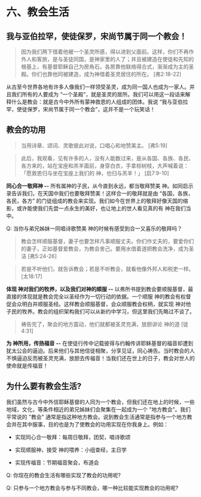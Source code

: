 # 六、教会生活

## 我与亚伯拉罕，使徒保罗，宋尚节属于同一个教会！

> 因为我们两下借着他被一个圣灵所感，得以进到父面前。这样，你们不再作外人和客旅，是与圣徒同国，是神家里的人了；并且被建造在使徒和先知的根基上，有基督耶稣自己为房角石，各房靠他联络得合式，渐渐成为主的圣殿。你们也靠他同被建造，成为神借着圣灵居住的所在。 [弗2:18-22]

从古至今世界各地有许多人像我们一样领受圣灵，成为同一国人也成为一家人。并且我们所有的人要成为 “一个圣殿”，就是圣灵的居所。我们可以用这一段话来解释什么是教会：就是古今中外所有蒙神救恩的人组成的团体。我说 “我与亚伯拉罕，使徒保罗，宋尚节属于同一个教会”，这并不是一个玩笑话！

## 教会的功用

> 当用诗章、颂词、灵歌彼此对说，口唱心和地赞美主。 [弗5:19]

> 此后，我观看，见有许多的人，没有人能数过来，是从各国、各族、各民、各方来的，站在宝座和羔羊面前，身穿白衣，手拿棕树枝，大声喊着说：「愿救恩归与坐在宝座上我们的 神，也归与羔羊！」 [启7:9-10]

**同心合一敬拜神 --** 所有属神的子民，从今直到永远，都当敬拜赞美 神。如同启示录告诉我们，在天国中我们也要敬拜赞美！这样合一的敬拜就是由 “各国，各族，各民，各方” 的门徒组成的教会来实现。我们如今在世界上的敬拜好像天国的缩影，或许能使我们先尝一点永生的美好，也让地上的世人看见真的有 神在我们当中。

Q: 当你与弟兄姊妹一同唱诗歌赞美 神的时候有感受到合一又喜乐的敬拜吗？

> 教会怎样顺服基督，妻子也要怎样凡事顺服丈夫。你们作丈夫的，要爱你们的妻子，正如基督爱教会，为教会舍己。要用水借着道把教会洗净，成为圣洁 [弗5:24-26]

> 若是不听他们，就告诉教会；若是不听教会，就看他像外邦人和税吏一样。 [太18:17]

**体现 神对我们的牧养，以及我们对神的顺服 --** 以弗所书提到教会要顺服基督，最直接的体现就是教会完全以圣经作为一切行动的依据。一个顺服 神的教会有权督促会众明白并顺服圣经。这样教会顺服基督，会众顺服教会权柄，就实现 神对他子民的牧养。教会的组织架构我们可以从新约中学习，但这里我们先略过不谈了。

> 祷告完了，聚会的地方震动，他们就都被圣灵充满，放胆讲论 神的道 [徒4:31]

**为 神所用，传扬福音 --** 在使徒行传中记载彼得与约翰传讲耶稣基督的福音却遭到犹太公会的逼迫。后来他们与其他信徒相聚，分享见证，同心祷告。当时教会的人不惧逼迫反而被圣灵充满，放胆去传福音！当我们还在世上的日子，教会对世人的使命就是传福音！

## 为什么要有教会生活?

我们虽然与古今中外信耶稣基督的人同为一个教会，但我们还在地上的时候，一些地域，文化，等条件相近的弟兄姊妹们会聚集在一起成为一个 "地方教会"。我们平常说的 "教会" 通常是指这种地方教会。说到教会生活通常是指参与一个地方教会并在其中服事，目的也是为了使教会的功用实现在你我身上。例如：

-   实现同心合一敬拜：每周日敬拜，团契，唱诗歌颂
    
-   实现顺服神，接受 神的喂养：小组查经，主日学
    
-   实现传福音：节期福音聚会，布道会
    

Q: 你现在的教会生活有哪些实现了教会的功用呢?

Q: 只参与一个地方教会与参与不同教会，哪一种比较能实现教会的功用呢?

<!--stackedit_data:
eyJoaXN0b3J5IjpbLTYwNjI5MjY0MSw3MzA5OTgxMTZdfQ==
-->